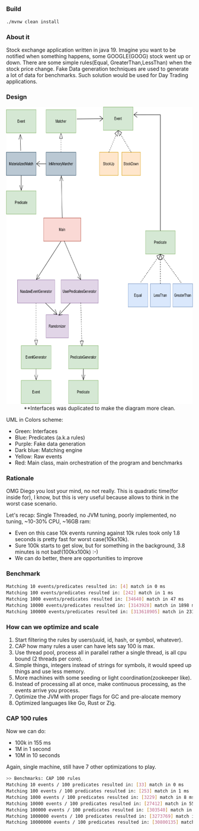 ### Build 
```bash
./mvnw clean install 
```

### About it

Stock exchange application written in java 19. 
Imagine you want to be notified when something happens, some GOOGLE(GOOG) stock went up or down.
There are some simple rules(Equal, GreaterThan,LessThan) when the stock price change. Fake Data generation techniques are used to generate a lot of data for benchmarks.
Such solution would be used for Day Trading applications.

### Design
<div align="center" >
<img src="UML.drawio.png" width="800" height="800" ></img><br/>
 **Interfaces was duplicated to make the diagram more clean.
</div>

UML in Colors scheme:
* Green: Interfaces
* Blue: Predicates (a.k.a rules)
* Purple: Fake data generation
* Dark blue: Matching engine
* Yellow: Raw events
* Red: Main class, main orchestration of the program and benchmarks

### Rationale

OMG Diego you lost your mind, no not really. 
This is quadratic time(for inside for), I know, but this is very useful because allows to think in the worst case scenario.

Let's recap: Single Threaded, no JVM tuning, poorly implemented, no tuning, ~10-30% CPU, ~16GB ram:
 * Even on this case 10k events running against 10k rules took only 1.8 seconds is pretty fast for worst case(10kx10k).
 * Sure 100k starts to get slow, but for something in the background, 3.8 minutes is not bad!(100kx100k) :-) 
 * We can do better, there are opportunities to improve

### Benchmark
```bash
Matching 10 events/predicates resulted in: [4] match in 0 ms
Matching 100 events/predicates resulted in: [242] match in 1 ms
Matching 1000 events/predicates resulted in: [34640] match in 47 ms
Matching 10000 events/predicates resulted in: [3143928] match in 1898 ms
Matching 100000 events/predicates resulted in: [313618905] match in 231192 ms (3.8 minutes)
```

### How can we optimize and scale

1. Start filtering the rules by users(uuid, id, hash, or symbol, whatever).
2. CAP how many rules a user can have lets say 100 is max.
3. Use thread pool, process all in parallel rather a single thread, is all cpu bound (2 threads per core).
4. Simple things, integers instead of strings for symbols, it would speed up things and use less memory. 
5. More machines with some seeding or light coordination(zookeeper like).
6. Instead of processing all at once, make continuous processing, as the events arrive you process.
7. Optimize the JVM with proper flags for GC and pre-alocate memory
8. Optimized languages like Go, Rust or Zig.

### CAP 100 rules

Now we can do:
 * 100k in 155 ms
 * 1M in 1 second
 * 10M in 10 seconds

Again, single machine, still have 7 other optimizations to play.

```bash
>> Benchmarks: CAP 100 rules 
Matching 10 events / 100 predicates resulted in: [33] match in 0 ms
Matching 100 events / 100 predicates resulted in: [253] match in 1 ms
Matching 1000 events / 100 predicates resulted in: [3229] match in 8 ms
Matching 10000 events / 100 predicates resulted in: [27412] match in 55 ms
Matching 100000 events / 100 predicates resulted in: [303540] match in 155 ms
Matching 1000000 events / 100 predicates resulted in: [3273769] match in 1090 ms
Matching 10000000 events / 100 predicates resulted in: [30800135] match in 10483 ms
```